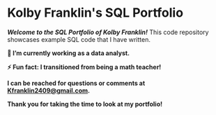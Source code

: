 # **Kolby Franklin's SQL Portfolio**

***Welcome to the SQL Portfolio of _Kolby Franklin_!*** This code repository showcases example SQL code that I have written. 

**🔭 I’m currently working as a data analyst.**

**⚡ Fun fact: I transitioned from being a math teacher!**

**I can be reached for questions or comments at Kfranklin2409@gmail.com.** 

**Thank you for taking the time to look at my portfolio!**


<!--
**Kfranklin2409/Kfranklin2409** is a ✨ _special_ ✨ repository because its `README.md` (this file) appears on your GitHub profile.

Here are some ideas to get you started:

- 🔭 I’m currently working on ...
- 🌱 I’m currently learning ...
- 👯 I’m looking to collaborate on ...
- 🤔 I’m looking for help with ...
- 💬 Ask me about ...
- 📫 How to reach me: ...
- 😄 Pronouns: ...
- ⚡ Fun fact: ...
-->
